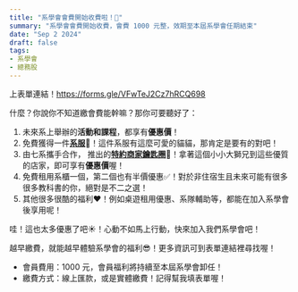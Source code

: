 ```yaml
---
title: "系學會會費開始收費啦！🎉"
summary: "系學會會費開始收費，會費 1000 元整，效期至本屆系學會任期結束"
date: "Sep 2 2024"
draft: false
tags:
- 系學會
- 總務股
---
```


上表單連結！https://forms.gle/VFwTeJ2Cz7hRCQ698

什麼？你說你不知道繳會費能幹嘛？那你可要聽好了：

1. 未來系上舉辦的**活動和課程**，都享有**優惠價**！
2. 免費獲得一件[**系服**](https://www.instagram.com/p/C-xS-5YBLMH/?utm_source=ig_web_copy_link&igsh=MzRlODBiNWFlZA==)👕！這件系服有這麼可愛的貓貓，那肯定是要有的對吧！
3. 由七系攜手合作， 推出的[**特約商家鑰匙圈**](https://www.instagram.com/p/C_X_pSeyMoq/?utm_source=ig_web_copy_link&igsh=MzRlODBiNWFlZA==)🦁！拿著這個小小大獅兄到這些優質的店家，即可享有**優惠價**喔！
4. 免費租用系櫃一個，第二個也有半價優惠✅！對於非住宿生且未來可能有很多很多教科書的你，絕對是不二之選！
5. 其他很多很酷的福利❤️！例如桌遊租用優惠、系隊輔助等，都能在加入系學會後享用呢！

哇！這也太多優惠了吧☀️！心動不如馬上行動，快來加入我們系學會吧！

越早繳費，就能越早體驗系學會的福利😎！更多資訊可到表單連結裡尋找喔！

- 會員費用：1000 元，會員福利將持續至本屆系學會卸任！
- 繳費方式：線上匯款，或是實體繳費！記得幫我填表單喔！